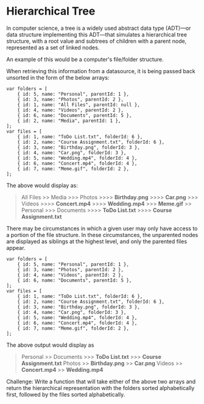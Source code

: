 # Hierarchical Tree

In computer science, a tree is a widely used abstract data type (ADT)—or data structure implementing this ADT—that simulates a hierarchical tree structure, with a root value and subtrees of children with a parent node, represented as a set of linked nodes.

An example of this would be a computer's file/folder structure.

When retrieving this information from a datasource, it is being passed back unsorted in the form of the below arrays:

```
var folders = [
    { id: 5, name: "Personal", parentId: 1 },
    { id: 3, name: "Photos", parentId: 2 },
    { id: 1, name: "All Files", parentId: null },
    { id: 4, name: "Videos", parentId: 2 },
    { id: 6, name: "Documents", parentId: 5 },
    { id: 2, name: "Media", parentId: 1 },
];
var files = [
    { id: 1, name: "ToDo List.txt", folderId: 6 },
    { id: 2, name: "Course Assignment.txt", folderId: 6 },
    { id: 3, name: "Birthday.png", folderId: 3 },
    { id: 4, name: "Car.png", folderId: 3 },
    { id: 5, name: "Wedding.mp4", folderId: 4 },
    { id: 6, name: "Concert.mp4", folderId: 4 },
    { id: 7, name: "Meme.gif", folderId: 2 },
];
```
The above would display as:
> All Files
    >> Media
        >>> Photos
            >>>> **Birthday.png**
            >>>> **Car.png**
        >>> Videos
            >>>> **Concert.mp4**
            >>>> **Wedding.mp4**
        >>> **Meme.gif**
    >> Personal
        >>> Documents
            >>>> **ToDo List.txt**
            >>>> **Course Assignment.txt**

There may be circumstances in which a given user may only have access to a portion of the file structure. In these circumstances, the unparented nodes are displayed as siblings at the highest level, and only the parented files appear.
```
var folders = [
    { id: 5, name: "Personal", parentId: 1 },
    { id: 3, name: "Photos", parentId: 2 },
    { id: 4, name: "Videos", parentId: 2 },
    { id: 6, name: "Documents", parentId: 5 },
];
var files = [
    { id: 1, name: "ToDo List.txt", folderId: 6 },
    { id: 2, name: "Course Assignment.txt", folderId: 6 },
    { id: 3, name: "Birthday.png", folderId: 3 },
    { id: 4, name: "Car.png", folderId: 3 },
    { id: 5, name: "Wedding.mp4", folderId: 4 },
    { id: 6, name: "Concert.mp4", folderId: 4 },
    { id: 7, name: "Meme.gif", folderId: 2 },
];
```
The above output would display as
> Personal
    >> Documents
        >>> **ToDo List.txt**
        >>> **Course Assignment.txt**
> Photos
    >> **Birthday.png**
    >> **Car.png**
> Videos
    >> **Concert.mp4**
    >> **Wedding.mp4**

Challenge:
Write a function that will take either of the above two arrays and return the hierarchical representation with the folders sorted alphabetically first, followed by the files sorted alphabetically.
